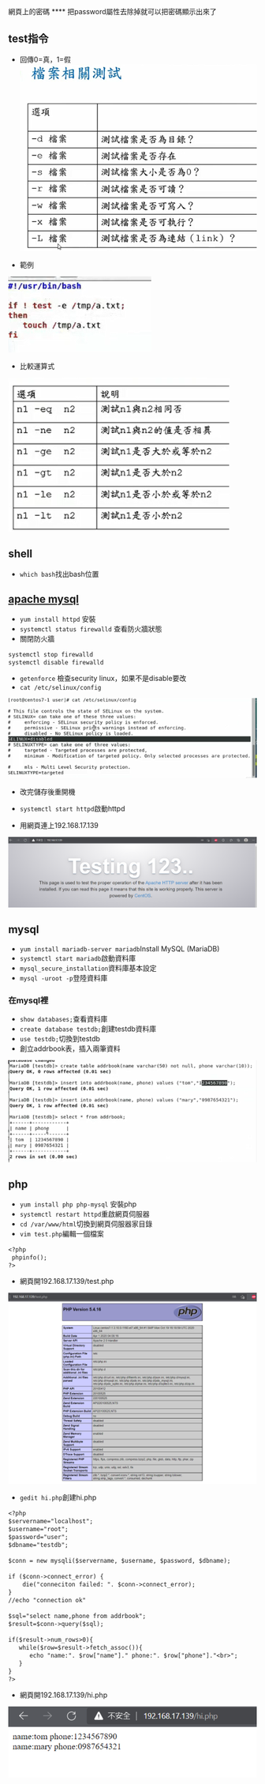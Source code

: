 網頁上的密碼 \*\*\*\* 把password屬性去除掉就可以把密碼顯示出來了
## test指令
* 回傳0=真，1=假
![PICTIRE](https://github.com/victor0520/Linux2/blob/main/bitmap/1101-1.png)

* 範例

![PICTIRE](https://github.com/victor0520/Linux2/blob/main/bitmap/1101-2.png)

* 比較運算式

![PICTIRE](https://github.com/victor0520/Linux2/blob/main/bitmap/1101-3.png)



## shell
* `which bash`找出bash位置

## [apache mysql](https://www.phoenixnap.pt/kb/how-to-install-lamp-stack-on-centos)
* `yum install httpd` 安裝
* `systemctl status firewalld` 查看防火牆狀態
* 關閉防火牆
```
systemctl stop firewalld
systemctl disable firewalld
```
* `getenforce` 檢查security linux，如果不是disable要改
* `cat /etc/selinux/config` 

![PICTIRE](https://github.com/victor0520/Linux2/blob/main/bitmap/1101-4.png)

* 改完儲存後重開機 

* `systemctl start httpd`啟動httpd
* 用網頁連上192.168.17.139

![PICTIRE](https://github.com/victor0520/Linux2/blob/main/bitmap/1101-5.png)
## mysql
* `yum install mariadb-server mariadb`Install MySQL (MariaDB)
* `systemctl start mariadb`啟動資料庫
* `mysql_secure_installation`資料庫基本設定
* `mysql -uroot -p`登陸資料庫
### 在mysql裡
* `show databases;`查看資料庫
* `create database testdb;`創建testdb資料庫
* `use testdb;`切換到testdb
* 創立addrbook表，插入兩筆資料

![PICTIRE](https://github.com/victor0520/Linux2/blob/main/bitmap/1101-6.png)

## php
* `yum install php php-mysql` 安裝php
* `systemctl restart httpd`重啟網頁伺服器
* `cd /var/www/html`切換到網頁伺服器家目錄
* `vim test.php`編輯一個檔案
```
<?php
 phpinfo();
?>
```
* 網頁開192.168.17.139/test.php

![PICTIRE](https://github.com/victor0520/Linux2/blob/main/bitmap/1101-7.png)

* `gedit hi.php`創建hi.php
```
<?php
$servername="localhost";
$username="root";
$password="user";
$dbname="testdb";

$conn = new mysqli($servername, $username, $password, $dbname);

if ($conn->connect_error) {
    die("conneciton failed: ". $conn->connect_error);
}
//echo "connection ok"

$sql="select name,phone from addrbook";
$result=$conn->query($sql);

if($result->num_rows>0){
   while($row=$result->fetch_assoc()){
      echo "name:". $row["name"]." phone:". $row["phone"]."<br>";
   }
}
?>
```
* 網頁開192.168.17.139/hi.php

![PICTIRE](https://github.com/victor0520/Linux2/blob/main/bitmap/1101-8.png)
